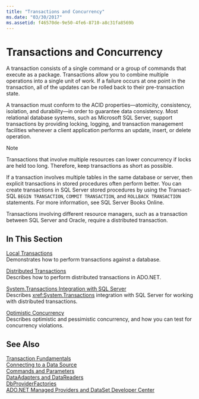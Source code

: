```yaml
---
title: "Transactions and Concurrency"
ms.date: "03/30/2017"
ms.assetid: f46570de-9e50-4fe6-8710-a8c31fa8569b
---
```

# Transactions and Concurrency
A transaction consists of a single command or a group of commands that execute as a package. Transactions allow you to combine multiple operations into a single unit of work. If a failure occurs at one point in the transaction, all of the updates can be rolled back to their pre-transaction state.  
  
 A transaction must conform to the ACID properties—atomicity, consistency, isolation, and durability—in order to guarantee data consistency. Most relational database systems, such as Microsoft SQL Server, support transactions by providing locking, logging, and transaction management facilities whenever a client application performs an update, insert, or delete operation.  
  
> [!NOTE]
>  Transactions that involve multiple resources can lower concurrency if locks are held too long. Therefore, keep transactions as short as possible.  
  
 If a transaction involves multiple tables in the same database or server, then explicit transactions in stored procedures often perform better. You can create transactions in SQL Server stored procedures by using the Transact-SQL `BEGIN TRANSACTION`, `COMMIT TRANSACTION`, and `ROLLBACK TRANSACTION` statements. For more information, see SQL Server Books Online.  
  
 Transactions involving different resource managers, such as a transaction between SQL Server and Oracle, require a distributed transaction.  
  
## In This Section  
 [Local Transactions](../../../../docs/framework/data/adonet/local-transactions.md)  
 Demonstrates how to perform transactions against a database.  
  
 [Distributed Transactions](../../../../docs/framework/data/adonet/distributed-transactions.md)  
 Describes how to perform distributed transactions in ADO.NET.  
  
 [System.Transactions Integration with SQL Server](../../../../docs/framework/data/adonet/system-transactions-integration-with-sql-server.md)  
 Describes <xref:System.Transactions> integration with SQL Server for working with distributed transactions.  
  
 [Optimistic Concurrency](../../../../docs/framework/data/adonet/optimistic-concurrency.md)  
 Describes optimistic and pessimistic concurrency, and how you can test for concurrency violations.  
  
## See Also  
 [Transaction Fundamentals](../../../../docs/framework/data/transactions/transaction-fundamentals.md)  
 [Connecting to a Data Source](../../../../docs/framework/data/adonet/connecting-to-a-data-source.md)  
 [Commands and Parameters](../../../../docs/framework/data/adonet/commands-and-parameters.md)  
 [DataAdapters and DataReaders](../../../../docs/framework/data/adonet/dataadapters-and-datareaders.md)  
 [DbProviderFactories](../../../../docs/framework/data/adonet/dbproviderfactories.md)  
 [ADO.NET Managed Providers and DataSet Developer Center](http://go.microsoft.com/fwlink/?LinkId=217917)
